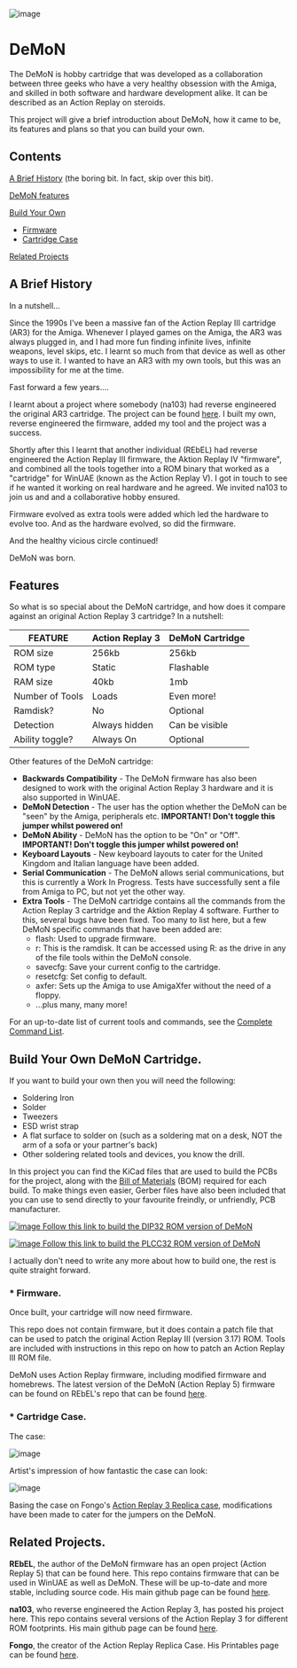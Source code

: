 ![image](https://github.com/user-attachments/assets/ad882ca7-a637-47aa-bfc2-5c65c82e7dc7)


# DeMoN


The DeMoN is hobby cartridge that was developed as a collaboration between three geeks who have a very healthy obsession with the Amiga, and skilled in both software and hardware development alike. It can be described as an Action Replay on steroids.

This project will give a brief introduction about DeMoN, how it came to be, its features and plans so that you can build your own.

## Contents

[A Brief History](https://github.com/gerbilbyte/DeMoN/blob/main/README.md#a-brief-history) (the boring bit. In fact, skip over this bit).

[DeMoN features](https://github.com/gerbilbyte/DeMoN/blob/main/README.md#features)

[Build Your Own](https://github.com/gerbilbyte/DeMoN/blob/main/README.md#build-your-own-demon-cartridge)

* [Firmware](https://github.com/gerbilbyte/DeMoN/blob/main/README.md#firmware) 
* [Cartridge Case](https://github.com/gerbilbyte/DeMoN/blob/main/README.md#cartridge-case)
   
[Related Projects](https://github.com/gerbilbyte/DeMoN/blob/main/README.md#related-projects)



## A Brief History

In a nutshell...

Since the 1990s I've been a massive fan of the Action Replay III cartridge (AR3) for the Amiga. Whenever I played games on the Amiga, the AR3 was always plugged in, and I had more fun finding infinite lives, infinite weapons, level skips, etc. I learnt so much from that device as well as other ways to use it. I wanted to have an AR3 with my own tools, but this was an impossibility for me at the time.

Fast forward a few years....

I learnt about a project where somebody (na103) had reverse engineered the original AR3 cartridge. The project can be found [here](https://github.com/na103/ar3). I built my own, reverse engineered the firmware, added my tool and the project was a success.

Shortly after this I learnt that another individual (REbEL) had reverse engineered the Action Replay III firmware, the Aktion Replay IV "firmware", and combined all the tools together into a ROM binary that worked as a "cartridge" for WinUAE (known as the Action Replay V). I got in touch to see if he wanted it working on real hardware and he agreed. We invited na103 to join us and and a collaborative hobby ensured.

Firmware evolved as extra tools were added which led the hardware to evolve too. And as the hardware evolved, so did the firmware.

And the healthy vicious circle continued!

DeMoN was born.


## Features

So what is so special about the DeMoN cartridge, and how does it compare against an original Action Replay 3 cartridge?
In a nutshell:

| FEATURE | Action Replay 3 | DeMoN Cartridge |
|---------|----------|----------|
| ROM size | 256kb | 256kb |
| ROM type | Static | Flashable |
| RAM size | 40kb | 1mb |
| Number of Tools | Loads | Even more! |
| Ramdisk? | No | Optional |
| Detection | Always hidden | Can be visible |
| Ability toggle? | Always On | Optional |

Other features of the DeMoN cartridge:

* **Backwards Compatibility** - The DeMoN firmware has also been designed to work with the original Action Replay 3 hardware and it is also supported in WinUAE. 
* **DeMoN Detection** - The user has the option whether the DeMoN can be "seen" by the Amiga, peripherals etc. **IMPORTANT! Don't toggle this jumper whilst powered on!**
* **DeMoN Ability** - DeMoN has the option to be "On" or "Off". **IMPORTANT! Don't toggle this jumper whilst powered on!**
* **Keyboard Layouts** - New keyboard layouts to cater for the United Kingdom and Italian language have been added. 
* **Serial Communication** - The DeMoN allows serial communications, but this is currently a Work In Progress. Tests have successfully sent a file from Amiga to PC, but not yet the other way. 
* **Extra Tools** - The DeMoN cartridge contains all the commands from the Action Replay 3 cartridge and the Aktion Replay 4 software. Further to this, several bugs have been fixed. Too many to list here, but a few DeMoN specific commands that have been added are:
  * flash: Used to upgrade firmware.
  * r: This is the ramdisk. It can be accessed using R: as the drive in any of the file tools within the DeMoN console.
  * savecfg: Save your current config to the cartridge.
  * resetcfg: Set config to default.
  * axfer: Sets up the Amiga to use AmigaXfer without the need of a floppy.
  * ...plus many, many more!

For an up-to-date list of current tools and commands, see the [Complete Command List](https://github.com/dmcoles/ActionReplay5/blob/main/Complete%20Command%20List.txt).


## Build Your Own DeMoN Cartridge.

If you want to build your own then you will need the following:
* Soldering Iron
* Solder
* Tweezers
* ESD wrist strap
* A flat surface to solder on (such as a soldering mat on a desk, NOT the arm of a sofa or your partner's back)
* Other soldering related tools and devices, you know the drill.

In this project you can find the KiCad files that are used to build the PCBs for the project, along with the [Bill of Materials](https://github.com/gerbilbyte/DeMoN/tree/main/Kicad) (BOM) required for each build.
To make things even easier, Gerber files have also been included that you can use to send directly to your favourite freindly, or unfriendly, PCB manufacturer.

[![image](https://github.com/user-attachments/assets/bd057ae8-4cc5-489a-a50f-bb349fded169)
Follow this link to build the DIP32 ROM version of DeMoN](https://github.com/gerbilbyte/DeMoN/tree/main/Kicad/DeMoN-Flash)

[![image](https://github.com/user-attachments/assets/6ff6edc8-36b6-45ae-bedc-bced24ccb2cd)
Follow this link to build the PLCC32 ROM version of DeMoN](https://github.com/gerbilbyte/DeMoN/tree/main/Kicad/DeMoN-Flash-J)

I actually don't need to write any more about how to build one, the rest is quite straight forward.


### * Firmware.

Once built, your cartridge will now need firmware.

This repo does not contain firmware, but it does contain a patch file that can be used to patch the original Action Replay III (version 3.17) ROM.
Tools are included with instructions in this repo on how to patch an Action Replay III ROM file.

DeMoN uses Action Replay firmware, including modified firmware and homebrews. The latest version of the DeMoN (Action Replay 5) firmware can be found on REbEL's repo that can be found [here](https://github.com/dmcoles/ActionReplay5).


### * Cartridge Case.
The case:

![image](https://github.com/user-attachments/assets/ff7e556c-8815-498d-aae7-fc6ca6019e7b) 

Artist's impression of how fantastic the case can look:

![image](https://github.com/user-attachments/assets/56f61f51-c88e-4a32-9cb2-2bfe68079897)


Basing the case on Fongo's [Action Replay 3 Replica case](https://www.printables.com/model/1037033-amiga-action-replay-3-replica-case), modifications have been made to cater for the jumpers on the DeMoN.


## Related Projects.

**REbEL**, the author of the DeMoN firmware has an open project (Action Replay 5) that can be found here. This repo contains firmware that can be used in WinUAE as well as DeMoN. These will be up-to-date and more stable, including source code. His main github page can be found [here](https://github.com/dmcoles).

**na103**, who reverse engineered the Action Replay 3, has posted his project here. This repo contains several versions of the Action Replay 3 for different ROM footprints. His main github page can be found [here](https://github.com/na103/ar3).

**Fongo**, the creator of the Action Replay Replica Case. His Printables page can be found [here](https://www.printables.com/@fongo2k_2502418).
